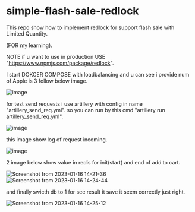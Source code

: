 # simple-flash-sale-redlock

This repo show how to implement redlock for support flash sale with  Limited Quantity.

(FOR my learning).

NOTE if u want to use in production USE "https://www.npmjs.com/package/redlock".

I start DOKCER COMPOSE with loadbalancing and u can see i provide num of Apple is 3 follow below image.

![image](https://user-images.githubusercontent.com/115057360/212621369-d176f0ed-6426-4d46-b594-b063bb0f3b53.png)

for test send requests i use artillery with config in name "artillery_send_req.yml". so you can run by this cmd "artillery run artillery_send_req.yml".

![image](https://user-images.githubusercontent.com/115057360/212621509-ef09c604-7d3a-4c22-85ad-b40d4d5e0ab9.png)

this image show log of request incoming.

![image](https://user-images.githubusercontent.com/115057360/212621606-a2363c97-90d2-47ee-a38b-2e0ddd5d55ea.png)

2 image below show value in redis for init(start) and end of add to cart.

![Screenshot from 2023-01-16 14-21-36](https://user-images.githubusercontent.com/115057360/212621634-804ba5d0-bf8c-400f-bc44-bc736e0d7ffd.png)
![Screenshot from 2023-01-16 14-24-44](https://user-images.githubusercontent.com/115057360/212621644-21c0737c-52be-4e55-8fcc-26d67ae77d8a.png)

and finally swicth db to 1 for see result it save it seem correctly just right.

![Screenshot from 2023-01-16 14-25-12](https://user-images.githubusercontent.com/115057360/212621650-096a14e4-871f-4a71-87b1-528e98d6bf14.png)
